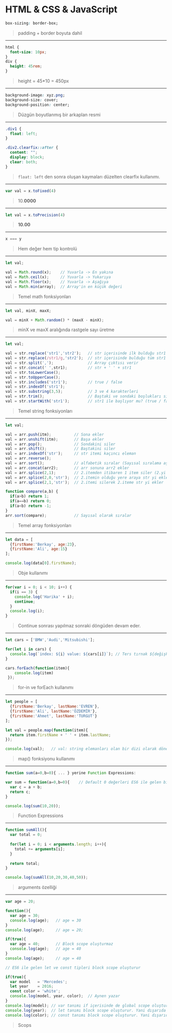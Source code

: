 # HTML & CSS & JavaScript

```css
box-sizing: border-box;
```
> padding + border boyuta dahil
---
```css
html {
  font-size: 10px;
}
div {
  height: 45rem;
}
```
> height = 45*10 = 450px 
---
```css
background-image: xyz.png;
background-size: cover;
background-position: center;
```
> Düzgün boyutlanmış bir arkaplan resmi
---
```css
.div1 {
  float: left;
}

.div2.clearfix::after {
  content: "";
  display: block;
  clear: both;
}
```
> ```float: left``` den sonra oluşan kaymaları düzelten clearfix kullanımı.
---
```javascript
var val = x.toFixed(4)
```
> 10.**0000**
---
```javascript
let val = x.toPrecision(4)
```
> **10.00**
---
```javascript
x === y
```
> Hem değer hem tip kontrolü
---
```javascript
let val;

val = Math.round(x);    // Yuvarla -> En yakına
val = Math.ceil(x);     // Yuvarla -> Yukarıya
val = Math.floor(x);    // Yuvarla -> Aşağıya
val = Math.min(array);  // Array'in en küçük değeri
```
> Temel math fonksiyonları
---
```javascript
let val, minX, maxX;

val = minX + Math.random() * (maxX - minX);
```
> minX ve maxX aralığında rastgele sayı üretme
---
```javascript
let val;

val = str.replace('str1','str2');   // str içerisinde ilk bulduğu str1 yerine str2'yi yazar
val = str.replace(/str1/g,'str2');  // str içerisinde bulduğu tüm str1 ler yerine str2'yi yazar
val = str.split(',');               // Array çıktısı verir
val = str.concat(' ',str1);         // str + ' ' + str1
val = str.toLowerCase();
val = str.toUpperCase();
val = str.includes('str1');         // true / false
val = str.indexOf('str1');
val = str.substring(3,5);           // 3 ve 4 karakterleri
val = str.trim();                   // Baştaki ve sondaki boşlukları siler
val = str.startWith('str1');        // str1 ile başlıyor mu? (true / false)
```
> Temel string fonksiyonları
---
```javascript
let val;

val = arr.push(itm);          // Sona ekler
val = arr.unshift(itm);       // Başa ekler
val = arr.pop();              // Sondakini siler
val = arr.shift();            // Baştakini siler
val = arr.indexOf('str');     // str itemi kaçıncı eleman
val = arr.reverse();    
val = arr.sort();             // alfabetik sıralar (Sayısal sıralama aşağıda)
val = arr.concat(arr2);       // arr sonuna arr2 ekler
val = arr.splice(2,1);        // 2.itemden itibaren 1 item siler (2.yi siler)
val = arr.splice(2,0,'str');  // 2.itemin olduğu yere araya str yi ekler
val = arr.splice(2,1,'str');  // 2.itemi silerek 2.iteme str yi ekler

function compare(a,b) {
  if(a>b) return 1;
  if(a==b) return 0;
  if(a<b) return -1;
}
arr.sort(compare);            // Sayısal olarak sıralar
```
> Temel array fonksiyonları
---
```javascript
let data = [
  {firstName:'Berkay', age:23},
  {firstName:'Ali', age:15}
];

console.log(data[0].firstName);
```
> Obje kullanımı
---
```javascript
for(var i = 0; i < 10; i++) {
  if(i == 3) {
    console.log('Harika' + i);
    continue;
  }
  console.log(i);
}
```
> Continue sonrası yapılmaz sonraki döngüden devam eder.
---
```javascript
let cars = ['BMW','Audi','Mitsubishi'];

for(let i in cars) {
  console.log(`index: ${i} value: ${cars[i]}`); // Ters tırnak ${değişken} kullanımı
}

cars.forEach(function(item){
    console.log(item)
 });
```
> for-in ve forEach kullanımı
---
```javascript
let people = [
  {firstName:'Berkay', lastName:'EVREN'},
  {firstName:'Ali', lastName:'ÖZDEMİR'},
  {firstName:'Ahmet', lastName:'TURGUT'}
];

let val = people.map(function(item){
  return item.firstName + ' ' + item.lastName;
});

console.log(val);   // val: string elemanları olan bir dizi olarak döner
```
> map() fonksiyonu kullanımı
---
```javascript
function sum(a=0,b=0){ ... } yerine Function Expressions:

var sum = function(a=0,b=0){    // Default 0 değerleri ES6 ile gelen bir özellik
  var c = a + b;
  return c;
}

console.log(sum(10,20));
```
> Function Expressions
---
```javascript
function sumAll(){
  var total = 0;
  
  for(let i = 0; i < arguments.length; i++){
    total += arguments[i];
  }
  
  return total;
}

console.log(sumAll(10,20,30,40,50));
```
> arguments özelliği
---
```javascript
var age = 20;

function(){
  var age = 30;
  console.log(age);   // age = 30
}
console.log(age);     // age = 20;

if(true){             
  var age = 40;       // Block scope oluşturmaz
  console.log(age);   // age = 40
}
console.log(age);     // age = 40

// ES6 ile gelen let ve const tipleri block scope oluşturur

if(true){
  var model   = 'Mercedes';
  let year    = 2016;
  const color = 'white';
  console.log(model, year, color);  // Aynen yazar
}
console.log(model); // var tanımı if içerisinde de global scope oluşturur. Yani dışarıda da geçerlidir. Aynen yazar.
console.log(year);  // let tanımı block scope oluşturur. Yani dışarıda geçerli değildir.
console.log(color); // const tanımı block scope oluşturur. Yani dışarıda geçerli değildir.
```
> Scops
